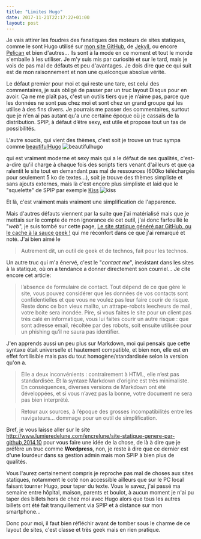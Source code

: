 ```yaml
---
title: "Limites Hugo"
date: 2017-11-21T22:17:22+01:00
layout: post
---
```

Je vais attirer les foudres des fanatiques des moteurs de sites statiques, comme le sont Hugo utilisé sur [mon site GitHub](https://passionlinux.github.io/), de [Jekyll](https://jekyllrb.com/), ou encore [Pelican](https://blog.getpelican.com/) et bien d'autres... Ils sont à la mode en ce moment et tout le monde s'emballe à les utiliser. Je m'y suis mis par curiosité et sur le tard, mais je vois de pas mal de défauts et peu d'avantages.
Je dois dire que ce qui suit est de mon raisonnement et non une quelconque absolue vérité.

Le défaut premier pour moi et qui reste une tare, est celui des commentaires, je suis obligé de passer par un truc layout Disqus pour en avoir. Ça ne me plaît pas, c'est un outils tiers que je n’aime pas, parce que les données ne sont pas chez moi et sont chez un grand groupe qui les utilise à des fins divers. Je pourrais me passer des commentaires, surtout que je n'en ai pas autant qu'a une certaine époque où je cassais de la distribution. SPIP, à défaut d’être sexy, est utile et propose tout un tas de possibilités.

L'autre soucis, qui vient des thèmes, c'est soit je trouve un truc sympa comme [beautifulHugo](https://github.com/halogenica/beautifulhugo)
![beautifulhugo](https://raw.githubusercontent.com/halogenica/beautifulhugo/master/images/screenshot.png)

qui est vraiment moderne et sexy mais qui a le défaut de ses qualités, c'est-a-dire qu'il charge à chaque fois des scripts tiers venant d'ailleurs et que ça ralentit le site tout en demandant pas mal de ressources (600ko téléchargés pour seulement 5 ko de textes...), soit je trouve des thèmes simpliste et sans ajouts externes, mais là c'est encore plus simpliste et laid que le "squelette" de SPIP par exemple [Kiss](https://themes.gohugo.io/kiss/)
![kiss](https://d33wubrfki0l68.cloudfront.net/100e7f9965a354b31ba84bdfde473a789b24704e/341a0/images/kiss.screenshot.png)

Et là, c'est vraiment mais vraiment une simplification de l'apparence.

Mais d'autres défauts viennent par la suite que j'ai matérialisé mais que je mettais sur le compte de mon ignorance de cet outil, j'ai donc farfouillé le "*web*", je suis tombé sur cette page, [Le site statique généré par GitHub, ou le cache à la sauce geek !](http://www.lumieredelune.com/encrelune/site-statique-genere-par-github,2014,10) qui me réconfort dans ce que j'ai remarqué et noté.
J'ai bien aimé le

>Autrement dit, un outil de geek et de technos, fait pour les technos.

Un autre truc qui m'a énervé, c'est le "*contact me*", inexistant dans les sites à la statique, où on a tendance a donner directement son courriel... Je cite encore cet article:

>l’absence de formulaire de contact. Tout dépend de ce que gère le site, vous pouvez considérer que les données de vos contacts sont confidentielles et que vous ne voulez pas leur faire courir de risque. Reste donc ce bon vieux mailto, un attrape-robots leecheurs de mail, votre boite sera inondée. Pire, si vous faites le site pour un client pas très calé en informatique, vous lui faites courir un autre risque : que sont adresse email, récoltée par des robots, soit ensuite utilisée pour un phishing qu’il ne saura pas identifier.

J'en apprends aussi un peu plus sur Markdown, moi qui pensais que cette syntaxe était universelle et hautement compatible, et bien non, elle est en effet fort lisible mais pas du tout homogène/standardisée selon la version qu'on a.

>Elle a deux inconvénients : contrairement à HTML, elle n’est pas standardisée. Et la syntaxe Markdown d’origine est très minimaliste. En conséquences, diverses versions de Markdown ont été développées, et si vous n’avez pas la bonne, votre document ne sera pas bien interprété.

>Retour aux sources, à l’époque des grosses incompatibilités entre les navigateurs… dommage pour un outil de simplification.

Bref, je vous laisse aller sur le site http://www.lumieredelune.com/encrelune/site-statique-genere-par-github,2014,10 pour vous faire une idée de la chose, de là à dire que je préfère un truc comme **Wordpress**, non, je reste à dire que ce dernier est d'une lourdeur dans sa gestion admin mais mon SPIP à bien plus de qualités.

Vous l'aurez certainement compris je reproche pas mal de choses aux sites statiques, notamment le coté non accessible ailleurs que sur le PC local faisant tourner Hugo, pour taper du texte. Vous le savez, j'ai passé ma semaine entre hôpital, maison, parents et boulot, à aucun moment je n'ai pu taper des billets hors de chez moi avec Hugo alors que tous les autres billets ont été fait tranquillement via SPIP et à distance sur mon smartphone...

Donc pour moi, il faut bien réfléchir avant de tomber sous le charme de ce layout de sites, c'est classe et très geek mais en rien pratique.
